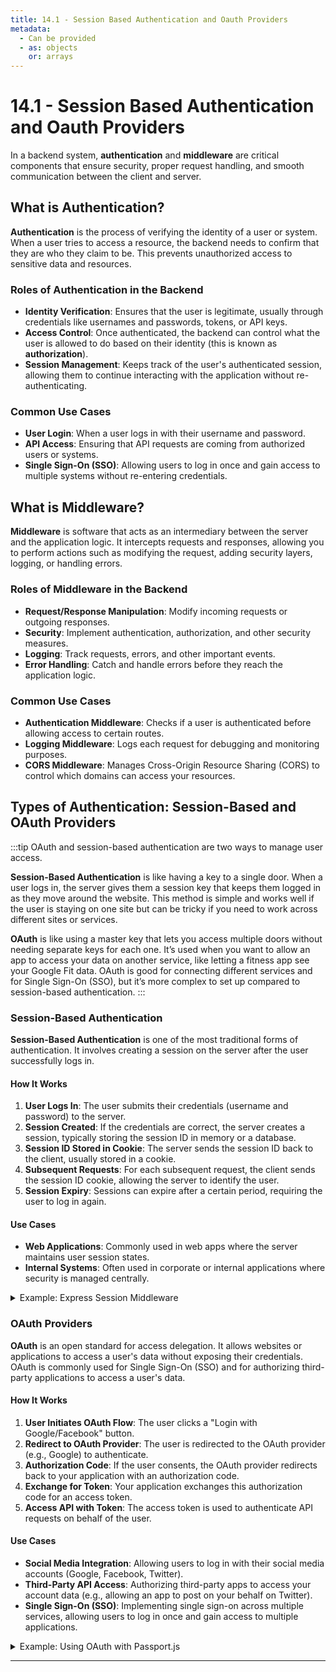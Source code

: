 ```yaml
---
title: 14.1 - Session Based Authentication and Oauth Providers
metadata:
  - Can be provided
  - as: objects
    or: arrays
---
```


# 14.1 - Session Based Authentication and Oauth Providers

In a backend system, **authentication** and **middleware** are critical components that ensure security, proper request handling, and smooth communication between the client and server.

## What is Authentication?

**Authentication** is the process of verifying the identity of a user or system. When a user tries to access a resource, the backend needs to confirm that they are who they claim to be. This prevents unauthorized access to sensitive data and resources.

### Roles of Authentication in the Backend

- **Identity Verification**: Ensures that the user is legitimate, usually through credentials like usernames and passwords, tokens, or API keys.
- **Access Control**: Once authenticated, the backend can control what the user is allowed to do based on their identity (this is known as **authorization**).
- **Session Management**: Keeps track of the user's authenticated session, allowing them to continue interacting with the application without re-authenticating.

### Common Use Cases

- **User Login**: When a user logs in with their username and password.
- **API Access**: Ensuring that API requests are coming from authorized users or systems.
- **Single Sign-On (SSO)**: Allowing users to log in once and gain access to multiple systems without re-entering credentials.

## What is Middleware?

**Middleware** is software that acts as an intermediary between the server and the application logic. It intercepts requests and responses, allowing you to perform actions such as modifying the request, adding security layers, logging, or handling errors.

### Roles of Middleware in the Backend

- **Request/Response Manipulation**: Modify incoming requests or outgoing responses.
- **Security**: Implement authentication, authorization, and other security measures.
- **Logging**: Track requests, errors, and other important events.
- **Error Handling**: Catch and handle errors before they reach the application logic.

### Common Use Cases

- **Authentication Middleware**: Checks if a user is authenticated before allowing access to certain routes.
- **Logging Middleware**: Logs each request for debugging and monitoring purposes.
- **CORS Middleware**: Manages Cross-Origin Resource Sharing (CORS) to control which domains can access your resources.

## Types of Authentication: Session-Based and OAuth Providers

:::tip
OAuth and session-based authentication are two ways to manage user access.

**Session-Based Authentication** is like having a key to a single door. When a user logs in, the server gives them a session key that keeps them logged in as they move around the website. This method is simple and works well if the user is staying on one site but can be tricky if you need to work across different sites or services.

**OAuth** is like using a master key that lets you access multiple doors without needing separate keys for each one. It’s used when you want to allow an app to access your data on another service, like letting a fitness app see your Google Fit data. OAuth is good for connecting different services and for Single Sign-On (SSO), but it’s more complex to set up compared to session-based authentication.
:::

### Session-Based Authentication

**Session-Based Authentication** is one of the most traditional forms of authentication. It involves creating a session on the server after the user successfully logs in.

#### How It Works

1. **User Logs In**: The user submits their credentials (username and password) to the server.
2. **Session Created**: If the credentials are correct, the server creates a session, typically storing the session ID in memory or a database.
3. **Session ID Stored in Cookie**: The server sends the session ID back to the client, usually stored in a cookie.
4. **Subsequent Requests**: For each subsequent request, the client sends the session ID cookie, allowing the server to identify the user.
5. **Session Expiry**: Sessions can expire after a certain period, requiring the user to log in again.

#### Use Cases

- **Web Applications**: Commonly used in web apps where the server maintains user session states.
- **Internal Systems**: Often used in corporate or internal applications where security is managed centrally.

<details>
<summary>Example: Express Session Middleware</summary>

In an Express.js application, you can use `express-session` to manage sessions:

```typescript
import session from "express-session";

app.use(
  session({
    secret: "your-secret-key",
    resave: false,
    saveUninitialized: true,
    cookie: { secure: true },
  })
);
```

#### Session-Based Authentication: Configuration Options

In the `express-session` middleware configuration, you can specify several options to control session behavior:

- **`secret`**: A secret key to sign the session ID cookie. This ensures the cookie's integrity and protects it from tampering.
- **`resave`**: Forces the session to be saved back to the session store, even if it wasn't modified. This is useful to ensure that the session data is always up-to-date.
- **`saveUninitialized`**: Forces a session that is "uninitialized" to be saved to the store. This is useful if you want to create a session for every request, even if the user has not interacted with the session.
- **`cookie`**: Configures the session ID cookie, including its security settings. You can set options like `secure`, `httpOnly`, and `maxAge` to control the cookie's behavior.
</details>

### OAuth Providers

**OAuth** is an open standard for access delegation. It allows websites or applications to access a user's data without exposing their credentials. OAuth is commonly used for Single Sign-On (SSO) and for authorizing third-party applications to access a user's data.

#### How It Works

1. **User Initiates OAuth Flow**: The user clicks a "Login with Google/Facebook" button.
2. **Redirect to OAuth Provider**: The user is redirected to the OAuth provider (e.g., Google) to authenticate.
3. **Authorization Code**: If the user consents, the OAuth provider redirects back to your application with an authorization code.
4. **Exchange for Token**: Your application exchanges this authorization code for an access token.
5. **Access API with Token**: The access token is used to authenticate API requests on behalf of the user.

#### Use Cases

- **Social Media Integration**: Allowing users to log in with their social media accounts (Google, Facebook, Twitter).
- **Third-Party API Access**: Authorizing third-party apps to access your account data (e.g., allowing an app to post on your behalf on Twitter).
- **Single Sign-On (SSO)**: Implementing single sign-on across multiple services, allowing users to log in once and gain access to multiple applications.

<details>
<summary>Example: Using OAuth with Passport.js</summary>

Passport.js is a popular middleware for authentication in Node.js, supporting various OAuth strategies.

```typescript
import passport from "passport";
import { Strategy as GoogleStrategy } from "passport-google-oauth20";

passport.use(
  new GoogleStrategy(
    {
      clientID: "YOUR_GOOGLE_CLIENT_ID",
      clientSecret: "YOUR_GOOGLE_CLIENT_SECRET",
      callbackURL: "http://yourdomain.com/auth/google/callback",
    },
    function (accessToken, refreshToken, profile, done) {
      // Logic to find or create the user in your database
      return done(null, profile);
    }
  )
);

// Route to initiate OAuth flow
app.get(
  "/auth/google",
  passport.authenticate("google", { scope: ["profile", "email"] })
);

// OAuth callback route
app.get(
  "/auth/google/callback",
  passport.authenticate("google", { failureRedirect: "/login" }),
  function (req, res) {
    // Successful authentication, redirect home.
    res.redirect("/");
  }
);
```

In this Example:

- **`GoogleStrategy`**: Configures Passport to use Google OAuth 2.0 for authentication.
- **`passport.authenticate`**: Handles the OAuth flow by redirecting users to Google for authentication and processing the callback.
</details>

---
